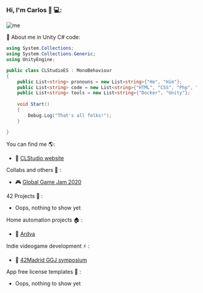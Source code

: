 ### Hi, I'm Carlos 👋 💻:

![me](https://clstudio.es/img/Bg1.jpg)

:information_desk_person: About me in Unity C# code:
```C#
using System.Collections;
using System.Collections.Generic;
using UnityEngine;

public class CLStudioES : MonoBehaviour
{
    public List<string> pronouns = new List<string>{"He", "Him"};
    public List<string> code = new List<string>{"HTML", "CSS", "Php", "Java", "C", "C++", "C#", "Flutter", "Dart"};
    public List<string> tools = new List<string>{"Docker", "Unity"};
    
    void Start()
    {
        Debug.Log("That's all folks!");
    }

}
```
You can find me :earth_americas::
- :milky_way: [CLStudio website](https://clstudio.es/)

Collabs and others :clap: :
- :video_game: [Global Game Jam 2020](https://pabgre.itch.io/beat-n-repair)

42 Projects :robot: :
- Oops, nothing to show yet

Home automation projects :house: :
- :house_with_garden: [Ardva](https://github.com/CLStudioES/Ardva)

Indie videogame development ⚡ :
- 👾 [42Madrid GGJ symposium](https://github.com/CLStudioES/42Madrid-GGJ)

App free license templates 📱 :
- Oops, nothing to show yet

<!--[![CLStudioES's GitHub stats](https://github-readme-stats.vercel.app/api?username=CLStudioES)](https://github.com/anuraghazra/github-readme-stats)-->
<!--
**CLStudioES/CLStudioES** is a ✨ _special_ ✨ repository because its `README.md` (this file) appears on your GitHub profile.

Here are some ideas to get you started:

- 🔭 I’m currently working on ...
- 🌱 I’m currently learning ...
- 👯 I’m looking to collaborate on ...
- 🤔 I’m looking for help with ...
- 💬 Ask me about ...
- 📫 How to reach me: ...
- 😄 Pronouns: ...
- ⚡ Fun fact: ...
-->
